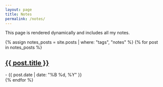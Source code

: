 ```yaml
---
layout: page
title: Notes
permalink: /notes/
---
```


This page is rendered dynamically and includes all my notes.

{% assign notes_posts = site.posts | where: "tags", "notes" %}
{% for post in notes_posts %}
    <div class="post">
        <h2><a href="{{ post.url | relative_url }}">{{ post.title }}</a></h2>
        <span> - {{ post.date | date: "%B %d, %Y" }}</span>
    </div>
{% endfor %}